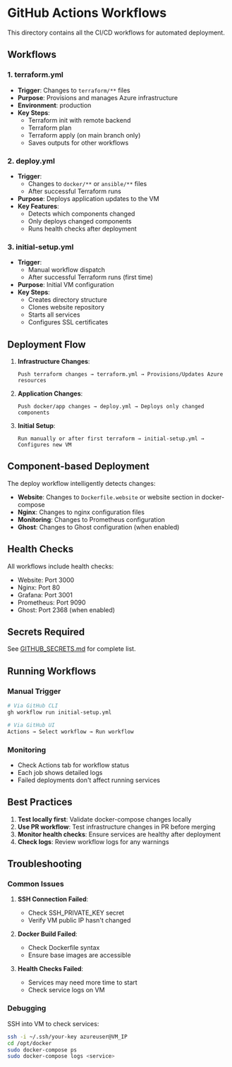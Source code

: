 # GitHub Actions Workflows

This directory contains all the CI/CD workflows for automated deployment.

## Workflows

### 1. terraform.yml
- **Trigger**: Changes to `terraform/**` files
- **Purpose**: Provisions and manages Azure infrastructure
- **Environment**: production
- **Key Steps**:
  - Terraform init with remote backend
  - Terraform plan
  - Terraform apply (on main branch only)
  - Saves outputs for other workflows

### 2. deploy.yml
- **Trigger**: 
  - Changes to `docker/**` or `ansible/**` files
  - After successful Terraform runs
- **Purpose**: Deploys application updates to the VM
- **Key Features**:
  - Detects which components changed
  - Only deploys changed components
  - Runs health checks after deployment

### 3. initial-setup.yml
- **Trigger**: 
  - Manual workflow dispatch
  - After successful Terraform runs (first time)
- **Purpose**: Initial VM configuration
- **Key Steps**:
  - Creates directory structure
  - Clones website repository
  - Starts all services
  - Configures SSL certificates

## Deployment Flow

1. **Infrastructure Changes**:
   ```
   Push terraform changes → terraform.yml → Provisions/Updates Azure resources
   ```

2. **Application Changes**:
   ```
   Push docker/app changes → deploy.yml → Deploys only changed components
   ```

3. **Initial Setup**:
   ```
   Run manually or after first terraform → initial-setup.yml → Configures new VM
   ```

## Component-based Deployment

The deploy workflow intelligently detects changes:
- **Website**: Changes to `Dockerfile.website` or website section in docker-compose
- **Nginx**: Changes to nginx configuration files
- **Monitoring**: Changes to Prometheus configuration
- **Ghost**: Changes to Ghost configuration (when enabled)

## Health Checks

All workflows include health checks:
- Website: Port 3000
- Nginx: Port 80
- Grafana: Port 3001
- Prometheus: Port 9090
- Ghost: Port 2368 (when enabled)

## Secrets Required

See [GITHUB_SECRETS.md](../../GITHUB_SECRETS.md) for complete list.

## Running Workflows

### Manual Trigger
```bash
# Via GitHub CLI
gh workflow run initial-setup.yml

# Via GitHub UI
Actions → Select workflow → Run workflow
```

### Monitoring
- Check Actions tab for workflow status
- Each job shows detailed logs
- Failed deployments don't affect running services

## Best Practices

1. **Test locally first**: Validate docker-compose changes locally
2. **Use PR workflow**: Test infrastructure changes in PR before merging
3. **Monitor health checks**: Ensure services are healthy after deployment
4. **Check logs**: Review workflow logs for any warnings

## Troubleshooting

### Common Issues

1. **SSH Connection Failed**:
   - Check SSH_PRIVATE_KEY secret
   - Verify VM public IP hasn't changed

2. **Docker Build Failed**:
   - Check Dockerfile syntax
   - Ensure base images are accessible

3. **Health Checks Failed**:
   - Services may need more time to start
   - Check service logs on VM

### Debugging

SSH into VM to check services:
```bash
ssh -i ~/.ssh/your-key azureuser@VM_IP
cd /opt/docker
sudo docker-compose ps
sudo docker-compose logs <service>
```